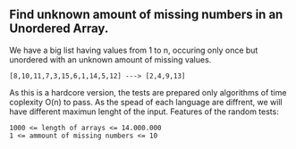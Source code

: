 ## Find unknown amount of missing numbers in an Unordered Array.

We have a big list having values from 1 to n, occuring only once but unordered with an unknown amount of missing values.

```
[8,10,11,7,3,15,6,1,14,5,12] ---> [2,4,9,13]
```  

As this is a hardcore version, the tests are prepared only algorithms of time coplexity O(n) to pass. As the spead of each language are diffrent, we will have different maximun lenght of the input. Features of the random tests:

```
1000 <= length of arrays <= 14.000.000
1 <= ammount of missing numbers <= 10
```
